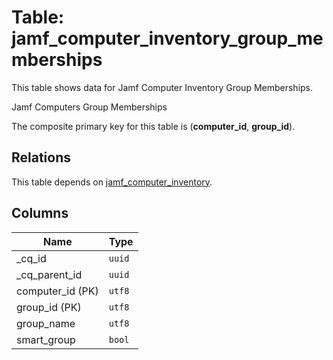 # Table: jamf_computer_inventory_group_memberships

This table shows data for Jamf Computer Inventory Group Memberships.

Jamf Computers Group Memberships

The composite primary key for this table is (**computer_id**, **group_id**).

## Relations

This table depends on [jamf_computer_inventory](jamf_computer_inventory.md).

## Columns

| Name          | Type          |
| ------------- | ------------- |
|_cq_id|`uuid`|
|_cq_parent_id|`uuid`|
|computer_id (PK)|`utf8`|
|group_id (PK)|`utf8`|
|group_name|`utf8`|
|smart_group|`bool`|